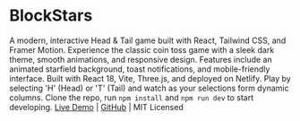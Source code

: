 # BlockStars

A modern, interactive Head & Tail game built with React, Tailwind CSS, and Framer Motion. Experience the classic coin toss game with a sleek dark theme, smooth animations, and responsive design. Features include an animated starfield background, toast notifications, and mobile-friendly interface. Built with React 18, Vite, Three.js, and deployed on Netlify. Play by selecting 'H' (Head) or 'T' (Tail) and watch as your selections form dynamic columns. Clone the repo, run `npm install` and `npm run dev` to start developing. [Live Demo](https://blockstars.netlify.app) | [GitHub](https://github.com/uvkendre/BlockStars) | MIT Licensed